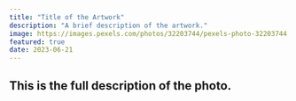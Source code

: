 ```yaml
---
title: "Title of the Artwork"
description: "A brief description of the artwork."
image: https://images.pexels.com/photos/32203744/pexels-photo-32203744.jpeg?auto=compress&cs=tinysrgb&w=1260&h=750&dpr=2
featured: true
date: 2023-06-21
---
```


## This is the full description of the photo.

